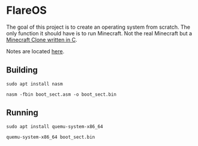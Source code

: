 # FlareOS

The goal of this project is to create an operating system from scratch. The only function it should have is to run Minecraft. Not the real Minecraft but a [Minecraft Clone written in C](https://github.com/FlurinBruehwiler/MinecraftInC).

Notes are located [here](docs.md).

## Building
`sudo apt install nasm`

`nasm -fbin boot_sect.asm -o boot_sect.bin`

## Running
`sudo apt install quemu-system-x86_64`

`quemu-system-x86_64 boot_sect.bin`
